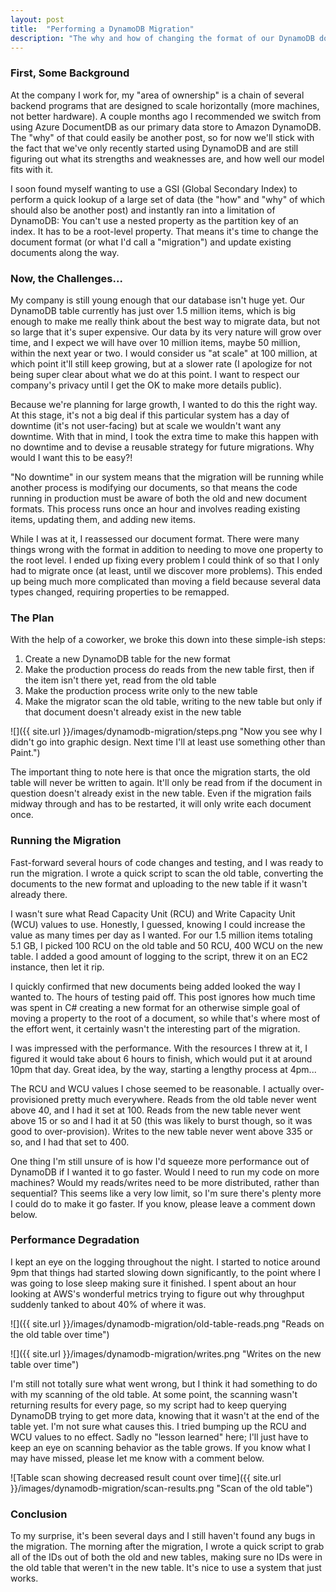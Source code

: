 ```yaml
---
layout: post
title:  "Performing a DynamoDB Migration"
description: "The why and how of changing the format of our DynamoDB document with a no-downtime approach."
---
```


### First, Some Background

At the company I work for, my "area of ownership" is a chain of several backend
programs that are designed to scale horizontally (more machines, not better
hardware). A couple months ago I recommended we switch from using Azure
DocumentDB as our primary data store to Amazon DynamoDB. The "why" of that
could easily be another post, so for now we'll stick with the fact that we've
only recently started using DynamoDB and are still figuring out what its
strengths and weaknesses are, and how well our model fits with it.

I soon found myself wanting to use a GSI (Global Secondary Index) to perform a
quick lookup of a large set of data (the "how" and "why" of which should also
be another post) and instantly ran into a limitation of DynamoDB: You
can't use a nested property as the partition key of an index. It has to be a
root-level property. That means it's time to change the document format (or
what I'd call a "migration") and update existing documents along the
way.

### Now, the Challenges...

My company is still young enough that our database isn't huge yet. Our DynamoDB
table currently has just over 1.5 million items, which is big enough to make me
really think about the best way to migrate data, but not so large that it's
super expensive. Our data by its very nature will grow over time, and I expect
we will have over 10 million items, maybe 50 million, within the next year or
two. I would consider us "at scale" at 100 million, at which point it'll still
keep growing, but at a slower rate (I apologize for not being super clear about
what we do at this point. I want to respect our company's privacy until I get
the OK to make more details public).

Because we're planning for large growth, I wanted to do this the right way. At
this stage, it's not a big deal if this particular system has a day of downtime
(it's not user-facing) but at scale we wouldn't want any downtime. With that in
mind, I took the extra time to make this happen with no downtime and to devise
a reusable strategy for future migrations. Why would I want this to be easy?!

"No downtime" in our system means that the migration will be running while
another process is modifying our documents, so that means the code running in
production must be aware of both the old and new document formats. This process
runs once an hour and involves reading existing items, updating them, and
adding new items.

While I was at it, I reassessed our document format. There were many things
wrong with the format in addition to needing to move one property to the root
level. I ended up fixing every problem I could think of so that I only had to
migrate once (at least, until we discover more problems). This ended up being
much more complicated than moving a field because several data types changed,
requiring properties to be remapped.

### The Plan

With the help of a coworker, we broke this down into these simple-ish steps:

1. Create a new DynamoDB table for the new format
2. Make the production process do reads from the new table first, then if the item isn't there yet, read from the old table
3. Make the production process write only to the new table
4. Make the migrator scan the old table, writing to the new table but only if that document doesn't already exist in the new table

![]({{ site.url }}/images/dynamodb-migration/steps.png "Now you see why I didn't go into graphic design. Next time I'll at least use something other than Paint.")

The important thing to note here is that once the migration starts, the old
table will never be written to again. It'll only be read from if the document
in question doesn't already exist in the new table. Even if the migration fails
midway through and has to be restarted, it will only write each document once.

### Running the Migration

Fast-forward several hours of code changes and testing, and I was ready to run
the migration. I wrote a quick script to scan the old table, converting the
documents to the new format and uploading to the new table if it wasn't already
there.

I wasn't sure what Read Capacity Unit (RCU) and Write Capacity Unit (WCU)
values to use. Honestly, I guessed, knowing I could increase the value as many
times per day as I wanted. For our 1.5 million items totaling 5.1 GB, I picked
100 RCU on the old table and 50 RCU, 400 WCU on the new table. I added a good
amount of logging to the script, threw it on an EC2 instance, then let it rip.

I quickly confirmed that new documents being added looked the way I wanted to.
The hours of testing paid off. This post ignores how much time was spent in C#
creating a new format for an otherwise simple goal of moving a property to the
root of a document, so while that's where most of the effort went, it certainly
wasn't the interesting part of the migration.

I was impressed with the performance. With the resources I threw at it, I
figured it would take about 6 hours to finish, which would put it at around
10pm that day. Great idea, by the way, starting a lengthy process at 4pm...

The RCU and WCU values I chose seemed to be reasonable. I actually
over-provisioned pretty much everywhere. Reads from the old table never went
above 40, and I had it set at 100. Reads from the new table never went above 15
or so and I had it at 50 (this was likely to burst though, so it was good to
over-provision). Writes to the new table never went above 335 or so,
and I had that set to 400.

One thing I'm still unsure of is how I'd squeeze more performance out of
DynamoDB if I wanted it to go faster. Would I need to run my code on more
machines? Would my reads/writes need to be more distributed, rather than
sequential? This seems like a very low limit, so I'm sure there's plenty more I
could do to make it go faster. If you know, please leave a comment down below.

### Performance Degradation

I kept an eye on the logging throughout the night. I started to notice around
9pm that things had started slowing down significantly, to the point where I
was going to lose sleep making sure it finished. I spent about an hour looking
at AWS's wonderful metrics trying to figure out why throughput suddenly tanked
to about 40% of where it was.

![]({{ site.url }}/images/dynamodb-migration/old-table-reads.png "Reads on the old table over time")

![]({{ site.url }}/images/dynamodb-migration/writes.png "Writes on the new table over time")

I'm still not totally sure what went wrong, but I think it had something to do
with my scanning of the old table. At some point, the scanning wasn't returning
results for every page, so my script had to keep querying DynamoDB trying to
get more data, knowing that it wasn't at the end of the table yet. I'm not sure
what causes this. I tried bumping up the RCU and WCU values to no effect. Sadly
no "lesson learned" here; I'll just have to keep an eye on scanning behavior as
the table grows. If you know what I may have missed, please let me know with a
comment below.

![Table scan showing decreased result count over time]({{ site.url }}/images/dynamodb-migration/scan-results.png "Scan of the old table")

### Conclusion

To my surprise, it's been several days and I still haven't found any bugs in
the migration. The morning after the migration, I wrote a quick script to grab
all of the IDs out of both the old and new tables, making sure no IDs were in
the old table that weren't in the new table. It's nice to use a system that
just works.
